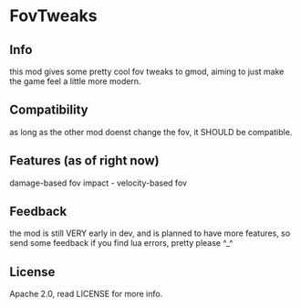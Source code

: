 # FovTweaks

## Info
this mod gives some pretty cool fov tweaks to gmod, aiming to just make the game feel a little more modern.

## Compatibility
as long as the other mod doenst change the fov, it SHOULD be compatible.

## Features (as of right now)
damage-based fov impact - velocity-based fov

## Feedback
the mod is still VERY early in dev, and is planned to have more features, so send some feedback if you find lua errors, pretty please ^_^

## License
Apache 2.0, read LICENSE for more info.
